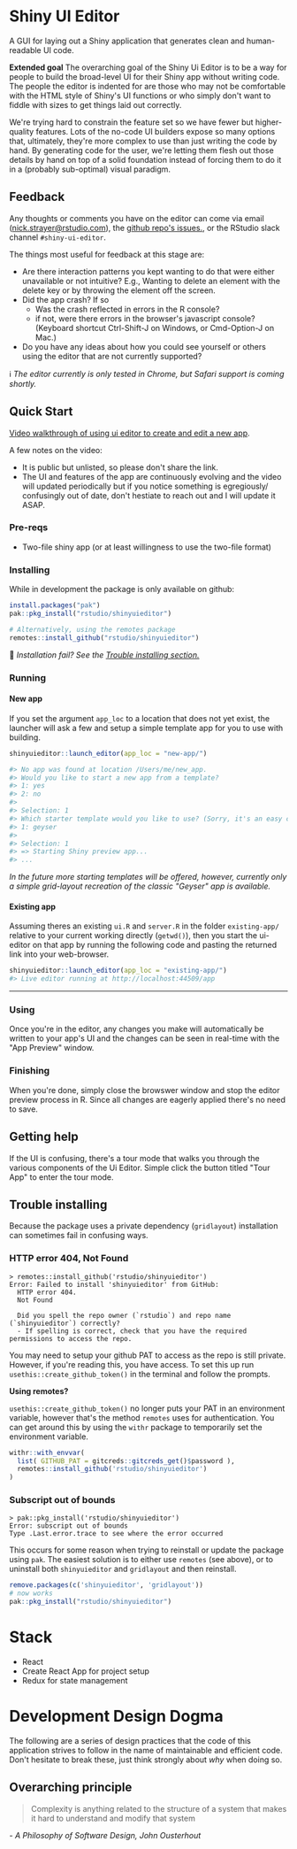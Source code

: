 # Shiny UI Editor

A GUI for laying out a Shiny application that generates clean and human-readable UI code.

**Extended goal**
The overarching goal of the Shiny Ui Editor is to be a way for people to build the broad-level UI for their Shiny app without writing code. The people the editor is indented for are those who may not be comfortable with the HTML style of Shiny's UI functions or who simply don't want to fiddle with sizes to get things laid out correctly.

We're trying hard to constrain the feature set so we have fewer but higher-quality features. Lots of the no-code UI builders expose so many options that, ultimately, they're more complex to use than just writing the code by hand. By generating code for the user, we're letting them flesh out those details by hand on top of a solid foundation instead of forcing them to do it in a (probably sub-optimal) visual paradigm.

## Feedback

Any thoughts or comments you have on the editor can come via email (nick.strayer@rstudio.com), the [github repo's issues.](https://github.com/rstudio/shinyuieditor/issues), or the RStudio slack channel `#shiny-ui-editor`.

The things most useful for feedback at this stage are:

- Are there interaction patterns you kept wanting to do that were either unavailable or not intuitive? E.g., Wanting to delete an element with the delete key or by throwing the element off the screen.
- Did the app crash? If so
  - Was the crash reflected in errors in the R console?
  - if not, were there errors in the browser's javascript console? (Keyboard shortcut Ctrl-Shift-J on Windows, or Cmd-Option-J on Mac.)
- Do you have any ideas about how you could see yourself or others using the editor that are not currently supported?

ℹ️ _The editor currently is only tested in Chrome, but Safari support is coming shortly._

## Quick Start

[Video walkthrough of using ui editor to create and edit a new app](https://youtu.be/2Z0NfNLEJJQ).

A few notes on the video:

- It is public but unlisted, so please don't share the link.
- The UI and features of the app are continuously evolving and the video will updated periodically but if you notice something is egregiously/ confusingly out of date, don't hestiate to reach out and I will update it ASAP.

### Pre-reqs

- Two-file shiny app (or at least willingness to use the two-file format)

### Installing

While in development the package is only available on github:

```r
install.packages("pak")
pak::pkg_install("rstudio/shinyuieditor")

# Alternatively, using the remotes package
remotes::install_github("rstudio/shinyuieditor")
```

🚨 _Installation fail? See the [Trouble installing section.](#trouble-installing)_

### Running

#### New app

If you set the argument `app_loc` to a location that does not yet exist, the launcher will ask a few and setup a simple template app for you to use with building.

```r
shinyuieditor::launch_editor(app_loc = "new-app/")

#> No app was found at location /Users/me/new_app.
#> Would you like to start a new app from a template?
#> 1: yes
#> 2: no
#>
#> Selection: 1
#> Which starter template would you like to use? (Sorry, it's an easy choice currently.)
#> 1: geyser
#>
#> Selection: 1
#> => Starting Shiny preview app...
#> ...
```

_In the future more starting templates will be offered, however, currently only a simple grid-layout recreation of the classic "Geyser" app is available._

#### Existing app

Assuming theres an existing `ui.R` and `server.R` in the folder `existing-app/` relative to your current working directly (`getwd()`), then you start the ui-editor on that app by running the following code and pasting the returned link into your web-browser.

```r
shinyuieditor::launch_editor(app_loc = "existing-app/")
#> Live editor running at http://localhost:44509/app
```

---

### Using

Once you're in the editor, any changes you make will automatically be written to your app's UI and the changes can be seen in real-time with the "App Preview" window.

### Finishing

When you're done, simply close the browswer window and stop the editor preview process in R. Since all changes are eagerly applied there's no need to save.

## Getting help

If the UI is confusing, there's a tour mode that walks you through the various components of the Ui Editor. Simple click the button titled "Tour App" to enter the tour mode.

## Trouble installing

Because the package uses a private dependency (`gridlayout`) installation can sometimes fail in confusing ways.

### HTTP error 404, Not Found

```
> remotes::install_github('rstudio/shinyuieditor')
Error: Failed to install 'shinyuieditor' from GitHub:
  HTTP error 404.
  Not Found

  Did you spell the repo owner (`rstudio`) and repo name (`shinyuieditor`) correctly?
  - If spelling is correct, check that you have the required permissions to access the repo.
```

You may need to setup your github PAT to access as the repo is still private. However, if you're reading this, you have access. To set this up run `usethis::create_github_token()` in the terminal and follow the prompts.

**Using remotes?**

`usethis::create_github_token()` no longer puts your PAT in an environment variable, however that's the method `remotes` uses for authentication. You can get around this by using the `withr` package to temporarily set the environment variable.

```r
withr::with_envvar(
  list( GITHUB_PAT = gitcreds::gitcreds_get()$password ),
  remotes::install_github('rstudio/shinyuieditor')
)
```

### Subscript out of bounds

```
> pak::pkg_install('rstudio/shinyuieditor')
Error: subscript out of bounds
Type .Last.error.trace to see where the error occurred
```

This occurs for some reason when trying to reinstall or update the package using `pak`. The easiest solution is to either use `remotes` (see above), or to uninstall both `shinyuieditor` and `gridlayout` and then reinstall.

```r
remove.packages(c('shinyuieditor', 'gridlayout'))
# now works
pak::pkg_install("rstudio/shinyuieditor")
```

# Stack

- React
- Create React App for project setup
- Redux for state management

# Development Design Dogma

The following are a series of design practices that the code of this application strives to follow in the name of maintainable and efficient code. Don't hesitate to break these, just think strongly about _why_ when doing so.

## Overarching principle

> Complexity is anything related to the structure of a system that makes it hard to understand and modify that system

_- A Philosophy of Software Design, John Ousterhout_
